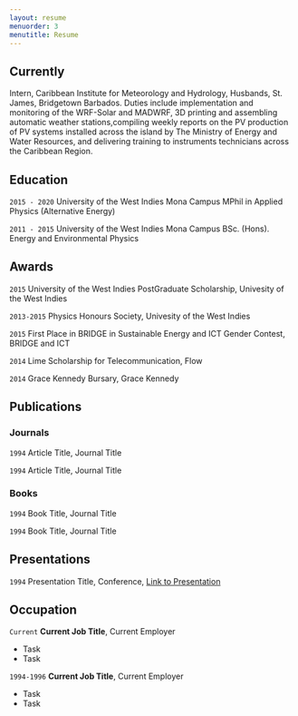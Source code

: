 ```yaml
---
layout: resume
menuorder: 3
menutitle: Resume
---
```

## Currently

Intern, Caribbean Institute for Meteorology and Hydrology, Husbands, St. James,
Bridgetown Barbados. Duties include implementation and monitoring of the WRF-Solar and
MADWRF, 3D printing and assembling automatic weather stations,compiling weekly reports 
on the PV production of PV systems installed across the island by The Ministry of Energy 
and Water Resources, and delivering training to instruments technicians across the 
Caribbean Region.


## Education

`2015 - 2020`
University of the West Indies Mona Campus
MPhil in Applied Physics (Alternative Energy)


`2011 - 2015`
University of the West Indies Mona Campus
BSc. (Hons). Energy and Environmental Physics 

## Awards


`2015`
University of the West Indies PostGraduate Scholarship, Univesity of the West Indies

`2013-2015`
Physics Honours Society, Univesity of the West Indies

`2015`
First Place in BRIDGE in Sustainable Energy and ICT Gender Contest, BRIDGE and ICT

`2014`
Lime Scholarship for Telecommunication, Flow

`2014`
Grace Kennedy Bursary, Grace Kennedy

## Publications

<!-- A list is also available [online](https://scholar.google.co.uk/citations?user=LTOTl0YAAAAJ) -->

### Journals

`1994`
Article Title, Journal Title

`1994`
Article Title, Journal Title

### Books

`1994`
Book Title, Journal Title

`1994`
Book Title, Journal Title


## Presentations

`1994`
Presentation Title, Conference, <a href="https://MyWebsite.tld/presentation1">Link to Presentation</a>


## Occupation

`Current`
__Current Job Title__, Current Employer 

- Task
- Task

`1994-1996`
__Current Job Title__, Current Employer 

- Task
- Task



<!-- ### Footer

Last updated: May 2013 -->


